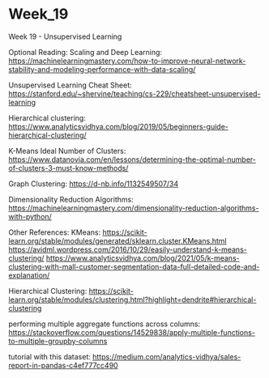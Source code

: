 # Week_19
Week 19 - Unsupervised Learning

Optional Reading:
Scaling and Deep Learning:
https://machinelearningmastery.com/how-to-improve-neural-network-stability-and-modeling-performance-with-data-scaling/

Unsupervised Learning Cheat Sheet:
https://stanford.edu/~shervine/teaching/cs-229/cheatsheet-unsupervised-learning

Hierarchical clustering:
https://www.analyticsvidhya.com/blog/2019/05/beginners-guide-hierarchical-clustering/

K-Means Ideal Number of Clusters:
https://www.datanovia.com/en/lessons/determining-the-optimal-number-of-clusters-3-must-know-methods/

Graph Clustering:
https://d-nb.info/1132549507/34

Dimensionality Reduction Algorithms:
https://machinelearningmastery.com/dimensionality-reduction-algorithms-with-python/


Other References:
KMeans:
https://scikit-learn.org/stable/modules/generated/sklearn.cluster.KMeans.html
https://avidml.wordpress.com/2016/10/29/easily-understand-k-means-clustering/
https://www.analyticsvidhya.com/blog/2021/05/k-means-clustering-with-mall-customer-segmentation-data-full-detailed-code-and-explanation/

Hierarchical Clustering:
https://scikit-learn.org/stable/modules/clustering.html?highlight=dendrite#hierarchical-clustering

performing multiple aggregate functions across columns:
https://stackoverflow.com/questions/14529838/apply-multiple-functions-to-multiple-groupby-columns

tutorial with this dataset:
https://medium.com/analytics-vidhya/sales-report-in-pandas-c4ef777cc490
